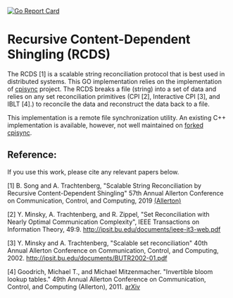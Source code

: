 [![Go Report Card](https://goreportcard.com/badge/github.com/String-Reconciliation-Ditributed-System/RCDS_GO)](https://goreportcard.com/report/github.com/String-Reconciliation-Ditributed-System/RCDS_GO)

# Recursive Content-Dependent Shingling (RCDS)
The RCDS [1] is a scalable string reconciliation protocol that is best used in distributed systems. This GO 
implementation relies on the implementation of [cpisync](https://github.com/trachten/cpisync) project. The RCDS 
breaks a file (string) into a set of data and relies on any set reconciliation primitives (CPI [2], Interactive 
CPI [3], and IBLT [4].) to reconcile the data and reconstruct the data back to a file. 

This implementation is a remote file synchronization utility. An existing C++ implementation is available, however, not 
well maintained on [forked cpisync](https://github.com/trachten/cpisync). 

## Reference:
If you use this work, please cite any relevant papers below.

[1] B. Song and A. Trachtenberg, "Scalable String Reconciliation by Recursive Content-Dependent Shingling"
      57th Annual Allerton Conference on Communication, Control, and Computing, 2019 
      [(Allerton)](https://proceedings.allerton.csl.illinois.edu/media/files/0073.pdf)  
 
[2] Y. Minsky, A. Trachtenberg, and R. Zippel,
     "Set Reconciliation with Nearly Optimal Communication Complexity",
     IEEE Transactions on Information Theory, 49:9.
     <http://ipsit.bu.edu/documents/ieee-it3-web.pdf>
     
[3] Y. Minsky and A. Trachtenberg,
     "Scalable set reconciliation"
     40th Annual Allerton Conference on Communication, Control, and Computing, 2002.
     <http://ipsit.bu.edu/documents/BUTR2002-01.pdf>
     

[4] Goodrich, Michael T., and Michael Mitzenmacher. "Invertible bloom lookup tables." 49th Annual Allerton Conference
 on Communication, Control, and Computing (Allerton), 2011. [arXiv](https://arxiv.org/abs/1101.2245)
